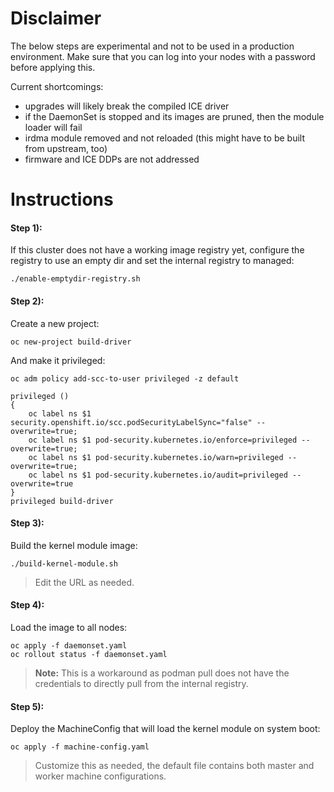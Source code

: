 # Disclaimer

The below steps are experimental and not to be used in a production environment. Make sure that you can log into your
nodes with a password before applying this.

Current shortcomings:
* upgrades will likely break the compiled ICE driver
* if the DaemonSet is stopped and its images are pruned, then the module loader will fail
* irdma module removed and not reloaded (this might have to be built from upstream, too)
* firmware and ICE DDPs are not addressed

# Instructions

#### Step 1):
If this cluster does not have a working image registry yet, configure the registry to use an empty dir and set the
internal registry to managed:
~~~
./enable-emptydir-registry.sh
~~~

#### Step 2):
Create a new project:
~~~
oc new-project build-driver
~~~

And make it privileged:
~~~
oc adm policy add-scc-to-user privileged -z default
~~~

~~~
privileged ()
{ 
    oc label ns $1 security.openshift.io/scc.podSecurityLabelSync="false" --overwrite=true;
    oc label ns $1 pod-security.kubernetes.io/enforce=privileged --overwrite=true;
    oc label ns $1 pod-security.kubernetes.io/warn=privileged --overwrite=true;
    oc label ns $1 pod-security.kubernetes.io/audit=privileged --overwrite=true
}
privileged build-driver
~~~

#### Step 3):
Build the kernel module image:
~~~
./build-kernel-module.sh
~~~
> Edit the URL as needed.

#### Step 4):
Load the image to all nodes:
~~~
oc apply -f daemonset.yaml
oc rollout status -f daemonset.yaml
~~~
> **Note:** This is a workaround as podman pull does not have the credentials to directly pull from the internal registry.

#### Step 5):
Deploy the MachineConfig that will load the kernel module on system boot:
~~~
oc apply -f machine-config.yaml
~~~
> Customize this as needed, the default file contains both master and worker machine configurations.
